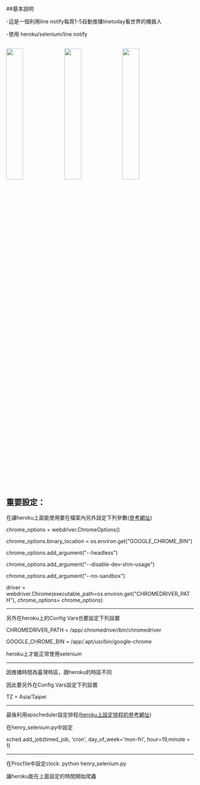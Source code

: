##基本說明

-這是一個利用line notify每周1-5自動推播linetoday看世界的機器人

-使用 heroku/selenium/line notify

<img src="https://github.com/henry8082/heroku-selenium/blob/master/S__63660101.jpg" width = "30%" /> <img src="https://github.com/henry8082/heroku-selenium/blob/master/S__63660102.jpg" width = "30%" /> <img src="https://github.com/henry8082/heroku-selenium/blob/master/S__63660099.jpg" width = "30%" />
---------------------------------------
重要設定：
---------------------------------------
在讓heroku上面能使用要在檔案內另外設定下列參數(<a href="https://www.youtube.com/watch?v=Ven-pqwk3ec">參考網址</a>)

chrome_options = webdriver.ChromeOptions()

chrome_options.binary_location = os.environ.get("GOOGLE_CHROME_BIN")

chrome_options.add_argument("--headless")

chrome_options.add_argument("--disable-dev-shm-usage")

chrome_options.add_argument("--no-sandbox")

driver = webdriver.Chrome(executable_path=os.environ.get("CHROMEDRIVER_PATH"), chrome_options= chrome_options)

---------------------------------------
另外在heroku上的Config Vars也要設定下列設置

CHROMEDRIVER_PATH = /app/.chromedriver/bin/chromedriver

GOOGLE_CHROME_BIN = /app/.apt/usr/bin/google-chrome


heroku上才能正常使用selenium

---------------------------------------
因推播時間為臺灣時區，跟heroku的時區不同

因此要另外在Config Vars設定下列設置

TZ = Asia/Taipei

---------------------------------------
最後利用apscheduler設定排程(<a href="https://github.com/maloyang/heroku-clock-howto">heroku上設定排程的參考網址</a>)

在henry_selenium.py中設定

sched.add_job(timed_job, 'cron', day_of_week='mon-fri', hour=19,minute = 1)
***
在Procfile中設定clock: python henry_selenium.py

讓heroku能在上面設定的時間開始爬蟲
